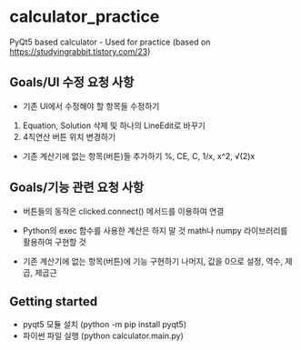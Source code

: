 # calculator_practice
PyQt5 based calculator - Used for practice (based on https://studyingrabbit.tistory.com/23)

## Goals/UI 수정 요청 사항
* 기존 UI에서 수정해야 할 항목들 수정하기
1. Equation, Solution 삭제 및 하나의 LineEdit로 바꾸기
2. 4칙연산 버튼 위치 변경하기
  
* 기존 계산기에 없는 항목(버튼)들 추가하기
%, CE, C, 1/x, x^2, √(2)x

## Goals/기능 관련 요청 사항
* 버튼들의 동작은 clicked.connect() 메서드를 이용하여 연결

* Python의 exec 함수를 사용한 계산은 하지 말 것
math나 numpy 라이브러리를 활용하여 구현할 것

* 기존 계산기에 없는 항목(버튼)에 기능 구현하기
나머지, 값을 0으로 설정, 역수, 제곱, 제곱근


## Getting started
* pyqt5 모듈 설치 (python -m pip install pyqt5)
* 파이썬 파일 실행 (python calculator.main.py)

